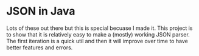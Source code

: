 # JSON in Java
Lots of these out there but this is special becuase I made it.
This project is to show that it is relatively easy to make a (mostly) working JSON parser.
The first iteration is a quick util and then it will improve over time to have better features and errors.
